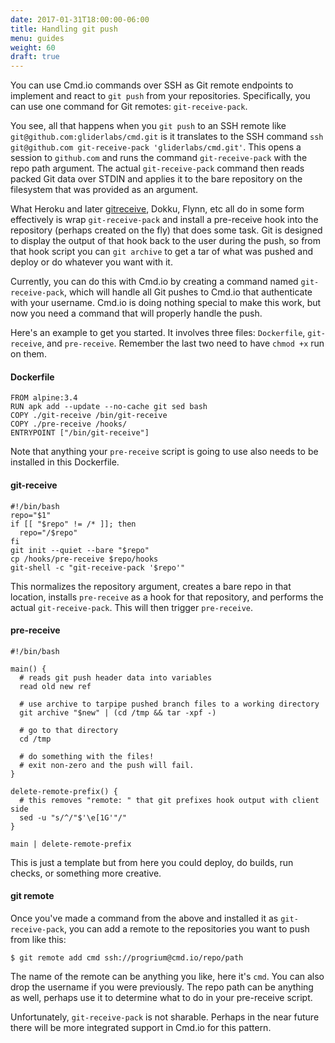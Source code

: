 ```yaml
---
date: 2017-01-31T18:00:00-06:00
title: Handling git push
menu: guides
weight: 60
draft: true
---
```



You can use Cmd.io commands over SSH as Git
remote endpoints to implement and react to `git push` from your repositories.
Specifically, you can use one command for Git remotes: `git-receive-pack`.

You see, all that happens when you `git push` to an SSH remote like
`git@github.com:gliderlabs/cmd.git` is it translates to the SSH command `ssh
git@github.com git-receive-pack 'gliderlabs/cmd.git'`. This opens a session to
`github.com` and runs the command `git-receive-pack` with the repo path
argument. The actual `git-receive-pack` command then reads packed Git data over
STDIN and applies it to the bare repository on the filesystem that was provided
as an argument.

What Heroku and later [gitreceive](https://github.com/progrium/gitreceive),
Dokku, Flynn, etc all do in some form effectively is wrap `git-receive-pack` and
install a pre-receive hook into the repository (perhaps created on the fly) that
does some task. Git is designed to display the output of that hook back to the
user during the push, so from that hook script you can `git archive` to get a
tar of what was pushed and deploy or do whatever you want with it.

Currently, you can do this with Cmd.io by creating a command named
`git-receive-pack`, which will handle all Git pushes to Cmd.io that authenticate
with your username. Cmd.io is doing nothing special to make this work, but now
you need a command that will properly handle the push.

Here's an example to get you started. It involves three files: `Dockerfile`,
`git-receive`, and `pre-receive`. Remember the last two need to have `chmod +x`
run on them.

#### Dockerfile
```
FROM alpine:3.4
RUN apk add --update --no-cache git sed bash
COPY ./git-receive /bin/git-receive
COPY ./pre-receive /hooks/
ENTRYPOINT ["/bin/git-receive"]
```
Note that anything your `pre-receive` script is going to use also needs to be
installed in this Dockerfile.

#### git-receive
```
#!/bin/bash
repo="$1"
if [[ "$repo" != /* ]]; then
  repo="/$repo"
fi
git init --quiet --bare "$repo"
cp /hooks/pre-receive $repo/hooks
git-shell -c "git-receive-pack '$repo'"
```
This normalizes the repository argument, creates a bare repo in that location,
installs `pre-receive` as a hook for that repository, and performs the actual
`git-receive-pack`. This will then trigger `pre-receive`.

#### pre-receive
```
#!/bin/bash

main() {
  # reads git push header data into variables
  read old new ref

  # use archive to tarpipe pushed branch files to a working directory
  git archive "$new" | (cd /tmp && tar -xpf -)

  # go to that directory
  cd /tmp

  # do something with the files!
  # exit non-zero and the push will fail.
}

delete-remote-prefix() {
  # this removes "remote: " that git prefixes hook output with client side
  sed -u "s/^/"$'\e[1G'"/"
}

main | delete-remote-prefix
```
This is just a template but from here you could deploy, do builds, run checks,
or something more creative.

#### git remote

Once you've made a command from the above and installed it as
`git-receive-pack`, you can add a remote to the repositories you want to push
from like this:

```
$ git remote add cmd ssh://progrium@cmd.io/repo/path
```

The name of the remote can be anything you like, here it's `cmd`. You can also
drop the username if you were previously. The repo path can be anything as well,
perhaps use it to determine what to do in your pre-receive script.

Unfortunately, `git-receive-pack` is not sharable. Perhaps in the near future
there will be more integrated support in Cmd.io for this pattern.
